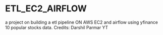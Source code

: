 # ETL_EC2_AIRFLOW
a project on building a etl pipeline ON AWS EC2 and airflow using yfinance 10 popular stocks data.
Credits: Darshil Parmar YT
